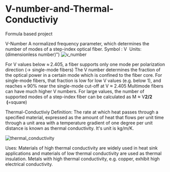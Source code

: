 # V-number-and-Thermal-Conductiviy
Formula based project

V-Number
A normalized frequency parameter, which determines the number of modes of a step-index optical fiber.
Symbol : V 
Units: (dimensionless number)")
![v_number](https://user-images.githubusercontent.com/91258500/187025363-2a8510dc-9bd6-4b5b-b694-470c72bad357.gif)


For V values below ≈ 2.405, a fiber supports only one mode per polarization direction (→ single-mode fibers)
The V number determines the fraction of the optical power in a certain mode which is confined to the fiber core.
For single-mode fibers, that fraction is low for low V values (e.g. below 1), and reaches ≈ 90% near the single-mode cut-off at V ≈ 2.405
Multimode fibers can have much higher V numbers.
For large values, the number of supported modes of a step-index fiber can be calculated as M ≈ V**2/2  (**=square)


Thermal-Conductiviy
Definition: The rate at which heat passes through a specified material, expressed as the amount of heat that flows per unit time through a unit area with a temperature gradient of one degree per unit distance is known as thermal conductivity.
It's unit is kg/m/K.

![thermal_conductivity](https://user-images.githubusercontent.com/91258500/187025386-66b73d6d-551e-430e-9239-7b1abd1d3365.svg)

Uses:
Materials of high thermal conductivity are widely used in heat sink applications and materials of low thermal conductivity are used as thermal insulation.
Metals with high thermal conductivity, e.g. copper, exhibit high electrical conductivity.




